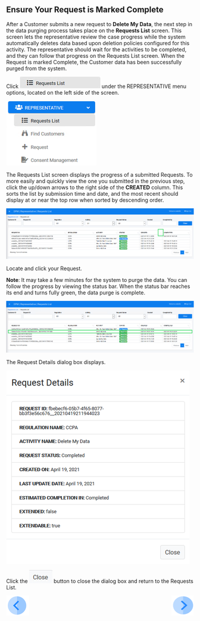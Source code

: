 ## Ensure Your Request is Marked Complete

After a Customer submits a new request to **Delete My Data**, the next step in the data purging process takes place on the **Requests List** screen. This screen lets the representative review the case progress while the system automatically deletes data based upon deletion policies configured for this activity. The representative should wait for the activities to be completed, and they can follow that progress on the Requests List screen. When the Request is marked Complete, the Customer data has been successfully purged from the system.

Click ![image](../images/06_9_Purging_RequestList_LeftPanel.jpg) under the REPRESENTATIVE menu options, located on the left side of the screen. 

![image](../images/06_01_Purging_Request_List.png)     

The Requests List screen displays the progress of a submitted Requests. To more easily and quickly view the one you submitted in the previous step, click the up/down arrows to the right side of the **CREATED** column. This sorts the list by submission time and date, and the most recent should display at or near the top row when sorted by descending order. 

![image](../images/06_02_Purging_Request_List.png)

Locate and click your Request.

**Note**: It may take a few minutes for the system to purge the data. You can follow the progress by viewing the status bar. When the status bar reaches its end and turns fully green, the data purge is complete.

![image](../images/06_03_Purging_Request_List.png)

The Request Details dialog box displays. 

![image](../images/06_04_Purging_Request_List.png)

Click the ![image](../images/06_ICON_Close.jpg) button to close the dialog box and return to the Requests List.



[![Previous](../images/Previous.png)]( 03_03_Purging_Submit_a_Request_to_Purge.md)[<img align="right" width="60" height="54" src="../images/Next.png">](03_05_Purging_View_Your_Data.md)
